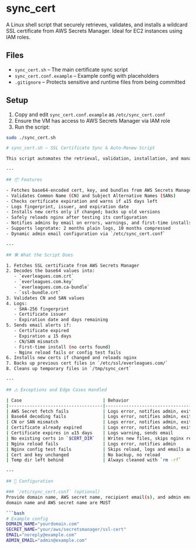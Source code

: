 # sync_cert

A Linux shell script that securely retrieves, validates, and installs a wildcard SSL certificate from AWS Secrets Manager. Ideal for EC2 instances using IAM roles.

## Files

- `sync_cert.sh` – The main certificate sync script
- `sync_cert.conf.example` – Example config with placeholders
- `.gitignore` – Protects sensitive and runtime files from being committed

## Setup

1. Copy and edit `sync_cert.conf.example` as `/etc/sync_cert.conf`
2. Ensure the VM has access to AWS Secrets Manager via IAM role
3. Run the script:

```bash
sudo ./sync_cert.sh

# sync_cert.sh – SSL Certificate Sync & Auto-Renew Script

This script automates the retrieval, validation, installation, and management of a wildcard SSL certificate (`*.everleagues.com`) from AWS Secrets Manager. It is designed to be run via cron on Debian-based systems, integrates safely with nginx, and notifies administrators of important events.

---

## 📦 Features

- Fetches base64-encoded cert, key, and bundles from AWS Secrets Manager
- Validates Common Name (CN) and Subject Alternative Names (SANs)
- Checks certificate expiration and warns if ≤15 days left
- Logs fingerprint, issuer, and expiration date
- Installs new certs only if changed; backs up old versions
- Safely reloads nginx after testing its configuration
- Notifies admins by email on errors, warnings, and first-time installs
- Supports logrotate: 2 months plain logs, 10 months compressed
- Dynamic admin email configuration via `/etc/sync_cert.conf`

---

## 🛠️ What the Script Does

1. Fetches SSL certificate from AWS Secrets Manager
2. Decodes the base64 values into:
   - `everleagues.com.crt`
   - `everleagues.com.key`
   - `everleagues.com.ca-bundle`
   - `ssl-bundle.crt`
3. Validates CN and SAN values
4. Logs:
   - SHA-256 fingerprint
   - Certificate issuer
   - Expiration date and days remaining
5. Sends email alerts if:
   - Certificate expired
   - Expiration ≤ 15 days
   - CN/SAN mismatch
   - First-time install (no certs found)
   - Nginx reload fails or config test fails
6. Installs new certs if changed and reloads nginx
7. Backs up previous cert files in `/etc/ssl/everleagues.com/`
8. Cleans up temporary files in `/tmp/sync_cert`

---

## ⚠️ Exceptions and Edge Cases Handled

| Case                               | Behavior                                                   |
|------------------------------------|-------------------------------------------------------------|
| AWS Secret fetch fails             | Logs error, notifies admin, exits                           |
| Base64 decoding fails              | Logs error, notifies admin, exits                           |
| CN or SAN mismatch                 | Logs error, notifies admin, exits                           |
| Certificate already expired        | Logs error, notifies admin, exits                           |
| Certificate expires in ≤15 days    | Logs warning, sends email                                   |
| No existing certs in `$CERT_DIR`   | Writes new files, skips nginx reload, notifies admin        |
| Nginx reload fails                 | Logs error, notifies admin                                  |
| Nginx config test fails            | Skips reload, logs and emails admin                         |
| Cert and key unchanged             | No backup, no reload                                        |
| Temp dir left behind               | Always cleaned with `rm -rf`                                |

---

## 🔧 Configuration

### `/etc/sync_cert.conf` (optional)
Provide domain name, AWS secret name, recipient email(s), and admin email.
domain name and AWS secret name are MUST

```bash
# Example config
DOMAIN_NAME="yourdomain.com"
SECRET_NAME="your/aws/secretsmanager/ssl-cert"
EMAIL="noreply@example.com"
ADMIN_EMAIL="admin@example.com"
